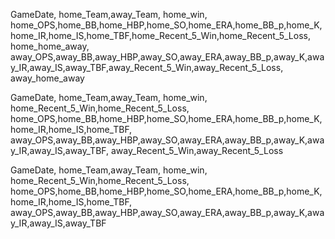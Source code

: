 GameDate,
home_Team,away_Team,
home_win,
home_OPS,home_BB,home_HBP,home_SO,home_ERA,home_BB_p,home_K,home_IR,home_IS,home_TBF,home_Recent_5_Win,home_Recent_5_Loss,
home_home_away,
away_OPS,away_BB,away_HBP,away_SO,away_ERA,away_BB_p,away_K,away_IR,away_IS,away_TBF,away_Recent_5_Win,away_Recent_5_Loss,
away_home_away

GameDate,
home_Team,away_Team,
home_win,
home_Recent_5_Win,home_Recent_5_Loss,
home_OPS,home_BB,home_HBP,home_SO,home_ERA,home_BB_p,home_K,home_IR,home_IS,home_TBF,
away_OPS,away_BB,away_HBP,away_SO,away_ERA,away_BB_p,away_K,away_IR,away_IS,away_TBF,
away_Recent_5_Win,away_Recent_5_Loss

GameDate,
home_Team,away_Team,
home_win,
home_Recent_5_Win,home_Recent_5_Loss,
home_OPS,home_BB,home_HBP,home_SO,home_ERA,home_BB_p,home_K,home_IR,home_IS,home_TBF,
away_OPS,away_BB,away_HBP,away_SO,away_ERA,away_BB_p,away_K,away_IR,away_IS,away_TBF